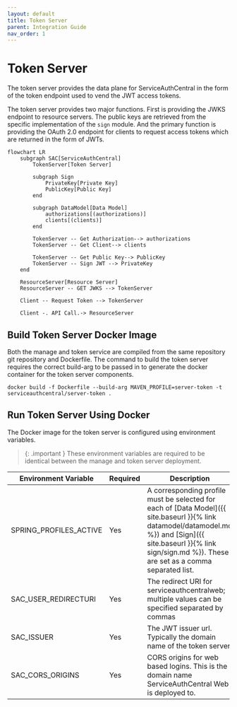 ```yaml
---
layout: default
title: Token Server
parent: Integration Guide
nav_order: 1
---
```


# Token Server

The token server provides the data plane for ServiceAuthCentral in the form of the token endpoint used to vend the JWT access tokens.

The token server provides two major functions. First is providing the JWKS endpoint to resource servers. The public keys are retrieved from the specific implementation of the `sign` module. And the primary function is providing the OAuth 2.0 endpoint for clients to request access tokens which are returned in the form of JWTs.

```mermaid
flowchart LR
    subgraph SAC[ServiceAuthCentral]
        TokenServer[Token Server]

        subgraph Sign
            PrivateKey[Private Key]
            PublicKey[Public Key]
        end

        subgraph DataModel[Data Model]
            authorizations[(authorizations)]
            clients[(clients)]
        end

        TokenServer -- Get Authorization--> authorizations
        TokenServer -- Get Client--> clients

        TokenServer -- Get Public Key--> PublicKey
        TokenServer -- Sign JWT --> PrivateKey
    end

    ResourceServer[Resource Server]
    ResourceServer -- GET JWKS --> TokenServer

    Client -- Request Token --> TokenServer

    Client -. API Call.-> ResourceServer
```

## Build Token Server Docker Image

Both the manage and token service are compiled from the same repository git repository and Dockerfile. The command to build the token server requires the correct build-arg to be passed in to generate the docker container for the token server components.

```
docker build -f Dockerfile --build-arg MAVEN_PROFILE=server-token -t serviceauthcentral/server-token .
```

## Run Token Server Using Docker

The Docker image for the token server is configured using environment variables.

> {: .important }
> These environment variables are required to be identical between the manage and token server deployment.

| Environment Variable   | Required | Description                                                                                                                                                                                                            |
| ---------------------- | -------- | ---------------------------------------------------------------------------------------------------------------------------------------------------------------------------------------------------------------------- |
| SPRING_PROFILES_ACTIVE | Yes      | A corresponding profile must be selected for each of [Data Model]({{ site.baseurl }}{% link datamodel/datamodel.md %}) and [Sign]({{ site.baseurl }}{% link sign/sign.md %}). These are set as a comma separated list. |
| SAC_USER_REDIRECTURI   | Yes      | The redirect URI for serviceauthcentralweb; multiple values can be specified separated by commas                                                                                                                       |
| SAC_ISSUER             | Yes      | The JWT issuer url. Typically the domain name of the token server.                                                                                                                                                     |
| SAC_CORS_ORIGINS       | Yes      | CORS origins for web based logins. This is the domain name ServiceAuthCentral Web is deployed to.                                                                                                                      |
